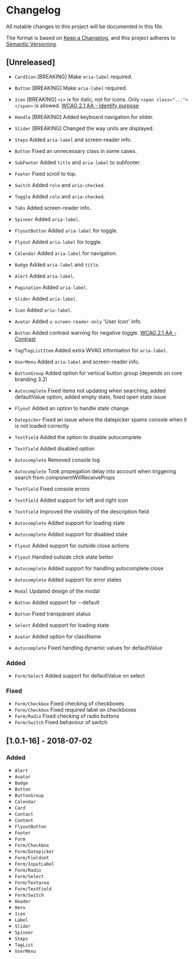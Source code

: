# Changelog
All notable changes to this project will be documented in this file.

The format is based on [Keep a Changelog](http://keepachangelog.com/),
and this project adheres to [Semantic Versioning](https://semver.org/).

## [Unreleased]

- `CardIcon` [BREAKING] Make `aria-label` required.
- `Button` [BREAKING] Make `aria-label` required.
- `Icon` [BREAKING] `<i>` is for italic, not for icons. Only `<span class="..."></span>` is allowed. [WCAG 2.1 AA - Identify purpose](https://www.w3.org/TR/WCAG21/#identify-purpose)
- `Handle` [BREAKING] Added keyboard navigation for slider.
- `Slider` [BREAKING] Changed the way units are displayed.
- `Steps` Added `aria-label` and screen-reader info.
- `Button` Fixed an unnecessary class in some cases.
- `SubFooter` Added `title` and `aria-label` to subfooter.
- `Footer` Fixed scroll to top.
- `Switch` Added `role` and `aria-checked`.
- `Toggle` Added `role` and `aria-checked`.
- `Tabs` Added screen-reader info..
- `Spinner` Added `aria-label`.
- `FlyoutButton` Added `aria-label` for toggle.
- `Flyout` Added `aria-label` for toggle.
- `Calendar` Added `aria-label` for navigation.
- `Badge` Added `aria-label` and `title`.
- `Alert` Added `aria-label`.
- `Pagination` Added `aria-label`.
- `Slider` Added `aria-label`.
- `Icon` Added `aria-label`.
- `Avatar` Added `u-screen-reader-only` 'User Icon' info.
- `Button` Added contrast warning for negative toggle. [WCAG 2.1 AA - Contrast](https://www.w3.org/TR/WCAG21/#contrast-minimum)
- `Tag`/`TagListItem` Added extra WVAG information for `aria-label`.
- `UserMenu` Added `aria-label` and screen-reader info.

- `ButtonGroup` Added option for vertical button group (depends on core branding 3.2)
- `Autocomplete` Fixed items not updating when searching, added defaultValue option, added empty state, fixed open state issue
- `Flyout` Added an option to handle state change
- `Datepicker` Fixed an issue where the datepicker spams console when it is not loaded correctly
- `TextField` Added the option to disable autocomplete
- `TextField` Added disabled option
- `Autocomplete` Removed console log
- `Autocomplete` Took propegation delay into account when triggering search from componentWillReceiveProps
- `TextField` Fixed console errors
- `TextField` Added support for left and right icon
- `TextField` Improved the visibility of the description field
- `Autocomplete` Added support for loading state
- `Autocomplete` Added support for disabled state
- `Flyout` Added support for outside close actions
- `Flyout` Handled outside click state better
- `Autocomplete` Added support for handling autocomplete close
- `Autocomplete` Added support for error states
- `Modal` Updated design of the modal
- `Button` Added support for --default
- `Button` Fixed transparant status
- `Select` Added support for loading state
- `Avatar` Added option for className
- `Autocomplete` Fixed handling dynamic values for defaultValue

### Added
- `Form/Select` Added support for defaultValue on select

### Fixed
- `Form/Checkbox` Fixed checking of checkboxes
- `Form/Checkbox` Fixed required label on checkboxes
- `Form/Radio` Fixed checking of radio buttons
- `Form/Switch` Fixed behaviour of switch


## [1.0.1-16] - 2018-07-02
### Added
- `Alert`
- `Avatar`
- `Badge`
- `Button`
- `ButtonGroup`
- `Calendar`
- `Card`
- `Contact`
- `Content`
- `FlyoutButton`
- `Footer`
- `Form`
- `Form/Checkbox`
- `Form/Datepicker`
- `Form/Fieldset`
- `Form/InputLabel`
- `Form/Radio`
- `Form/Select`
- `Form/Textarea`
- `Form/TextField`
- `Form/Switch`
- `Header`
- `Hero`
- `Icon`
- `Label`
- `Slider`
- `Spinner`
- `Steps`
- `TagList`
- `UserMenu`
